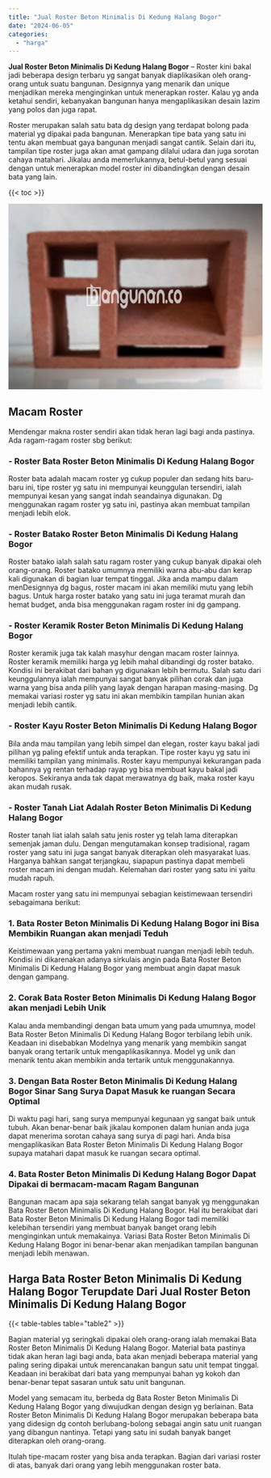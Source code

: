 ```yaml
---
title: "Jual Roster Beton Minimalis Di Kedung Halang Bogor"
date: "2024-06-05"
categories: 
  - "harga"
---
```


**Jual Roster Beton Minimalis Di Kedung Halang Bogor** – Roster kini bakal jadi beberapa design terbaru yg sangat banyak diaplikasikan oleh orang-orang untuk suatu bangunan. Designnya yang menarik dan unique menjadikan mereka menginginkan untuk menerapkan roster. Kalau yg anda ketahui sendiri, kebanyakan bangunan hanya mengaplikasikan desain lazim yang polos dan juga rapat.

Roster merupakan salah satu bata dg design yang terdapat bolong pada material yg dipakai pada bangunan. Menerapkan tipe bata yang satu ini tentu akan membuat gaya bangunan menjadi sangat cantik. Selain dari itu, tampilan tipe roster juga akan amat gampang dilalui udara dan juga sorotan cahaya matahari. Jikalau anda memerlukannya, betul-betul yang sesuai dengan untuk menerapkan model roster ini dibandingkan dengan desain bata yang lain.

{{< toc >}}

![Jual Roster Beton Minimalis Di Kedung Halang Bogor](/images/bata-roster-minimalis-36.png)

## Macam Roster

Mendengar makna roster sendiri akan tidak heran lagi bagi anda pastinya. Ada ragam-ragam roster sbg berikut:

### \- Roster Bata Roster Beton Minimalis Di Kedung Halang Bogor

Roster bata adalah macam roster yg cukup populer dan sedang hits baru-baru ini, tipe roster yg satu ini mempunyai keunggulan tersendiri, ialah mempunyai kesan yang sangat indah seandainya digunakan. Dg menggunakan ragam roster yg satu ini, pastinya akan membuat tampilan menjadi lebih elok.

### \- Roster Batako Roster Beton Minimalis Di Kedung Halang Bogor

Roster batako ialah salah satu ragam roster yang cukup banyak dipakai oleh orang-orang. Roster batako umumnya memiliki warna abu-abu dan kerap kali digunakan di bagian luar tempat tinggal. Jika anda mampu dalam menDesignnya dg bagus, roster macam ini akan memiliki mutu yang lebih bagus. Untuk harga roster batako yang satu ini juga teramat murah dan hemat budget, anda bisa menggunakan ragam roster ini dg gampang.

### \- Roster Keramik Roster Beton Minimalis Di Kedung Halang Bogor

Roster keramik juga tak kalah masyhur dengan macam roster lainnya. Roster keramik memiliki harga yg lebih mahal dibandingi dg roster batako. Kondisi ini berakibat dari bahan yg digunakan lebih bermutu. Salah satu dari keunggulannya ialah mempunyai sangat banyak pilihan corak dan juga warna yang bisa anda pilih yang layak dengan harapan masing-masing. Dg memakai variasi roster yg satu ini akan membikin tampilan hunian akan menjadi lebih cantik.

### \- Roster Kayu Roster Beton Minimalis Di Kedung Halang Bogor

Bila anda mau tampilan yang lebih simpel dan elegan, roster kayu bakal jadi pilihan yg paling efektif untuk anda terapkan. Tipe roster kayu yg satu ini memiliki tampilan yang minimalis. Roster kayu mempunyai kekurangan pada bahannya yg rentan terhadap rayap yg bisa membuat kayu bakal jadi keropos. Sekiranya anda tak dapat merawatnya dg baik, maka roster kayu akan mudah rusak.

### \- Roster Tanah Liat Adalah Roster Beton Minimalis Di Kedung Halang Bogor

Roster tanah liat ialah salah satu jenis roster yg telah lama diterapkan semenjak jaman dulu. Dengan mengutamakan konsep tradisional, ragam roster yang satu ini juga sangat banyak diterapkan oleh masyarakat luas. Harganya bahkan sangat terjangkau, siapapun pastinya dapat membeli roster macam ini dengan mudah. Kelemahan dari roster yang satu ini yaitu mudah rapuh.

Macam roster yang satu ini mempunyai sebagian keistimewaan tersendiri sebagaimana berikut:

### 1\. Bata Roster Beton Minimalis Di Kedung Halang Bogor ini Bisa Membikin Ruangan akan menjadi Teduh

Keistimewaan yang pertama yakni membuat ruangan menjadi lebih teduh. Kondisi ini dikarenakan adanya sirkulais angin pada Bata Roster Beton Minimalis Di Kedung Halang Bogor yang membuat angin dapat masuk dengan gampang.

### 2\. Corak Bata Roster Beton Minimalis Di Kedung Halang Bogor akan menjadi Lebih Unik

Kalau anda membandingi dengan bata umum yang pada umumnya, model Bata Roster Beton Minimalis Di Kedung Halang Bogor terbilang lebih unik. Keadaan ini disebabkan Modelnya yang menarik yang membikin sangat banyak orang tertarik untuk mengaplikasikannya. Model yg unik dan menarik tentu akan membikin anda tertarik untuk menggunakannya.

### 3\. Dengan Bata Roster Beton Minimalis Di Kedung Halang Bogor Sinar Sang Surya Dapat Masuk ke ruangan Secara Optimal

Di waktu pagi hari, sang surya mempunyai kegunaan yg sangat baik untuk tubuh. Akan benar-benar baik jikalau komponen dalam hunian anda juga dapat menerima sorotan cahaya sang surya di pagi hari. Anda bisa mengaplikasikan Bata Roster Beton Minimalis Di Kedung Halang Bogor supaya matahari dapat masuk ke ruangan secara optimal.

### 4\. Bata Roster Beton Minimalis Di Kedung Halang Bogor Dapat Dipakai di bermacam-macam Ragam Bangunan

Bangunan macam apa saja sekarang telah sangat banyak yg menggunakan Bata Roster Beton Minimalis Di Kedung Halang Bogor. Hal itu berakibat dari Bata Roster Beton Minimalis Di Kedung Halang Bogor tadi memiliki kelebihan tersendiri yang membuat banyak banget orang lebih menginginkan untuk memakainya. Variasi Bata Roster Beton Minimalis Di Kedung Halang Bogor ini benar-benar akan menjadikan tampilan bangunan menjadi lebih menawan.

## Harga Bata Roster Beton Minimalis Di Kedung Halang Bogor Terupdate Dari Jual Roster Beton Minimalis Di Kedung Halang Bogor

{{< table-tables table="table2" >}}

Bagian material yg seringkali dipakai oleh orang-orang ialah memakai Bata Roster Beton Minimalis Di Kedung Halang Bogor. Material bata pastinya tidak akan heran lagi bagi anda, bata akan menjadi beberapa material yang paling sering dipakai untuk merencanakan bangun satu unit tempat tinggal. Keadaan ini berakibat dari bata yang mempunyai bahan yg kokoh dan benar-benar tepat sasaran untuk satu unit bangunan.

Model yang semacam itu, berbeda dg Bata Roster Beton Minimalis Di Kedung Halang Bogor yang diwujudkan dengan design yg berlainan. Bata Roster Beton Minimalis Di Kedung Halang Bogor merupakan beberapa bata yang didesign dg contoh berlubang-bolong sebagai angin satu unit ruangan yang dibangun nantinya. Tetapi yang satu ini sudah banyak banget diterapkan oleh orang-orang.

Itulah tipe-macam roster yang bisa anda terapkan. Bagian dari variasi roster di atas, banyak dari orang yang lebih menggunakan roster bata.
